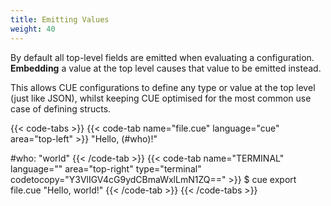 ```yaml
---
title: Emitting Values
weight: 40
---
```


By default all top-level fields are emitted when evaluating a configuration.
**Embedding** a value at the top level causes that value to be emitted instead.

<!-- TODO review wording as per https://review.gerrithub.io/c/cue-lang/cuelang.org/+/1177811/comment/137a1163_00573a78/ -->
This allows CUE configurations to define any type or value at the top level
(just like JSON), whilst keeping CUE optimised for the most common use case of
defining structs.

{{< code-tabs >}}
{{< code-tab name="file.cue" language="cue" area="top-left" >}}
"Hello, \(#who)!"

#who: "world"
{{< /code-tab >}}
{{< code-tab name="TERMINAL" language="" area="top-right" type="terminal" codetocopy="Y3VlIGV4cG9ydCBmaWxlLmN1ZQ==" >}}
$ cue export file.cue
"Hello, world!"
{{< /code-tab >}}
{{< /code-tabs >}}
